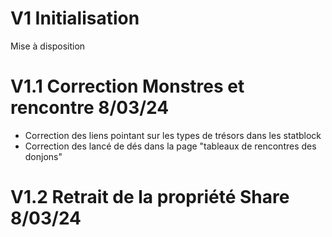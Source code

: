 # V1 Initialisation
Mise à disposition 

# V1.1 Correction Monstres et rencontre 8/03/24
- Correction des liens pointant sur les types de trésors dans les statblock
- Correction des lancé de dés dans la page "tableaux de rencontres des donjons"

# V1.2 Retrait de la propriété Share 8/03/24
